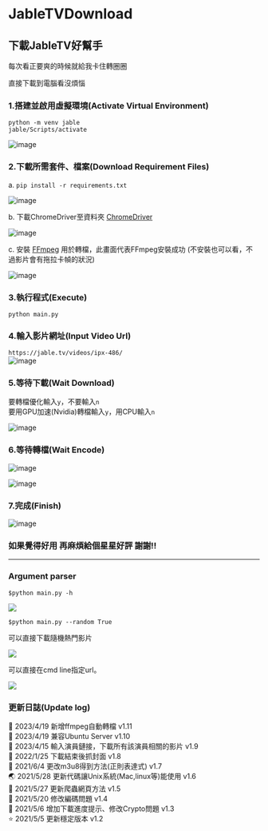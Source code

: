 # JableTVDownload

## 下載JableTV好幫手

每次看正要爽的時候就給我卡住轉圈圈  

直接下載到電腦看沒煩惱

### 1.搭建並啟用虛擬環境(Activate Virtual Environment)

```
python -m venv jable
jable/Scripts/activate
```
![image](https://github.com/hcjohn463/JableDownload/blob/main/img/createVenv.PNG)  

### 2.下載所需套件、檔案(Download Requirement Files)
a.
`pip install -r requirements.txt`

![image](https://github.com/hcjohn463/JableDownload/blob/main/img/requirements.PNG)

b.
下載ChromeDriver至資料夾 [ChromeDriver]

![image](https://github.com/hcjohn463/JableDownload/blob/main/img/chromeDriver.PNG)  

c.
安裝 [FFmpeg] 用於轉檔，此畫面代表FFmpeg安裝成功 (不安裝也可以看，不過影片會有拖拉卡幀的狀況)

![image](https://github.com/hcjohn463/JableDownload/blob/main/img/ffmpeg.png)

### 3.執行程式(Execute)
`python main.py`

### 4.輸入影片網址(Input Video Url)
`https://jable.tv/videos/ipx-486/`    
![image](https://github.com/hcjohn463/JableDownload/blob/main/img/download2.PNG)  

### 5.等待下載(Wait Download)  
要轉檔優化輸入`y`，不要輸入`n`   
要用GPU加速(Nvidia)轉檔輸入`y`，用CPU輸入`n`   

![image](https://github.com/hcjohn463/JableDownload/blob/main/img/encodeAction.PNG)

### 6.等待轉檔(Wait Encode) 
![image](https://github.com/hcjohn463/JableDownload/blob/main/img/encoding.png)

![image](https://github.com/hcjohn463/JableDownload/blob/main/img/encoded.png)

### 7.完成(Finish)
![image](https://github.com/hcjohn463/JableDownload/blob/main/img/demo2.png)

### 如果覺得好用 再麻煩給個星星好評 謝謝!!
---

[ChromeDriver]:<https://chromedriver.chromium.org/downloads>
[FFmpeg]:<https://www.ffmpeg.org/>  

### Argument parser
`$python main.py -h`

![](https://i.imgur.com/qgyS5sf.png)

`$python main.py --random True`

可以直接下載隨機熱門影片

![](https://i.imgur.com/dSsdB7Y.png)

可以直接在cmd line指定url。

![](https://i.imgur.com/DKFrD7T.png)

### 更新日誌(Update log)
 🦕 2023/4/19 新增ffmpeg自動轉檔 v1.11   
 🏹 2023/4/19 兼容Ubuntu Server v1.10   
 🦅 2023/4/15 輸入演員鏈接，下載所有該演員相關的影片 v1.9   
 🚗 2022/1/25 下載結束後抓封面 v1.8   
 🐶 2021/6/4 更改m3u8得到方法(正則表達式) v1.7  
 🌏 2021/5/28 更新代碼讓Unix系統(Mac,linux等)能使用 v1.6  
 🍎 2021/5/27 更新爬蟲網頁方法 v1.5  
 🌳 2021/5/20 修改編碼問題 v1.4  
 🌈 2021/5/6 增加下載進度提示、修改Crypto問題 v1.3  
 ⭐ 2021/5/5 更新穩定版本 v1.2  
